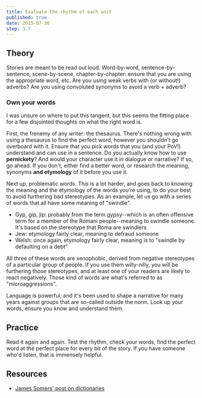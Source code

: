 ```yaml
---
title: Evaluate the rhythm of each unit
published: true
date: 2015-07-30
step: 3.7
---
```


## Theory
Stories are meant to be read out loud. Word-by-word, sentence-by-sentence, scene-by-scene, chapter-by-chapter: ensure that you are using the appropriate word, etc. Are you using weak verbs with (or without!) adverbs? Are you using convoluted synonyms to avoid a verb + adverb?

### Own your words
I was unsure on where to put this tangent, but this seems the fitting place for a few disjointed thoughts on what the right word is.

First, the frenemy of any writer: the thesaurus. There's nothing wrong with using a thesaurus to find the perfect word, however you shouldn't go overboard with it. Ensure that you pick words that you (and your PoV!) understand and can use in a sentence. Do you actually know how to use **pernickety**? And would your character use it in dialogue or narrative? If so, go ahead. If you don't, either find a better word, or research the meaning, synonyms **and etymology** of it before you use it.

Next up, problematic words. This is a lot harder, and goes back to knowing the meaning and the etymology of the words you're using, to do your best to avoid furthering bad stereotypes. As an example, let us go with a series of words that all have some meaning of "swindle".

* Gyp, gip, jip: probably from the term gypsy--which is an often offensive term for a member of the Romani people--meaning to swindle someone. It's based on the stereotype that Roma are swindlers
* Jew: etymology fairly clear, meaning to defraud someone
* Welsh: once again, etymology fairly clear, meaning is to "swindle by defaulting on a debt"

All three of these words are xenophobic, derived from negative stereotypes of a particular group of people. If you use them willy-nilly, you will be furthering those stereotypes, and at least one of your readers are likely to react negatively. Those kind of words are what's referred to as "microaggressions".

Language is powerful, and it's been used to shape a narrative for many years against groups that are so-called outside the norm. Look up your words, ensure you know and understand them.

## Practice

Read it again and again. Test the rhythm, check your words, find the perfect word at the perfect place for every bit of the story. If you have someone who'd listen, that is immensely helpful.

## Resources
* [James Somers' post on dictionaries](http://jsomers.net/blog/dictionary)
